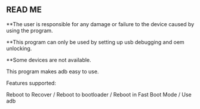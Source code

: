 ## READ ME ##

**The user is responsible for any damage or failure to the device caused by using the program.

**This program can only be used by setting up usb debugging and oem unlocking.

**Some devices are not available.

This program makes adb easy to use.

Features supported:

Reboot to Recover /
Reboot to bootloader /
Reboot in Fast Boot Mode /
Use adb
